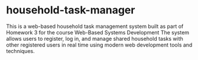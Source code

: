 # household-task-manager
This is a web-based household task management system built as part of Homework 3 for the course Web-Based Systems Development  The system allows users to register, log in, and manage shared household tasks with other registered users in real time using modern web development tools and techniques.
